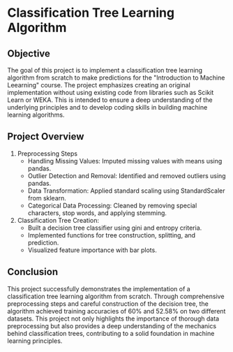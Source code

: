 # Classification Tree Learning Algorithm

## Objective
The goal of this project is to implement a classification tree learning algorithm from scratch to make predictions for the "Introduction to Machine Leearning" course. The project emphasizes creating an original implementation without using existing code from libraries such as Scikit Learn or WEKA. This is intended to ensure a deep understanding of the underlying principles and to develop coding skills in building machine learning algorithms.

## Project Overview
1. Preprocessing Steps
   * Handling Missing Values: Imputed missing values with means using pandas.
   * Outlier Detection and Removal: Identified and removed outliers using pandas.
   * Data Transformation: Applied standard scaling using StandardScaler from sklearn.
   * Categorical Data Processing: Cleaned by removing special characters, stop words, and applying stemming.
2. Classification Tree Creation:
   * Built a decision tree classifier using gini and entropy criteria.
   * Implemented functions for tree construction, splitting, and prediction.
   * Visualized feature importance with bar plots.

## Conclusion
This project successfully demonstrates the implementation of a classification tree learning algorithm from scratch. Through comprehensive preprocessing steps and careful construction of the decision tree, the algorithm achieved training accuracies of 60% and 52.58% on two different datasets. This project not only highlights the importance of thorough data preprocessing but also provides a deep understanding of the mechanics behind classification trees, contributing to a solid foundation in machine learning principles.
